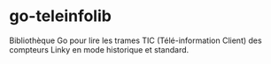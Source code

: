 # go-teleinfolib
Bibliothèque Go pour lire les trames TIC (Télé-information Client) des compteurs Linky en mode historique et standard.
